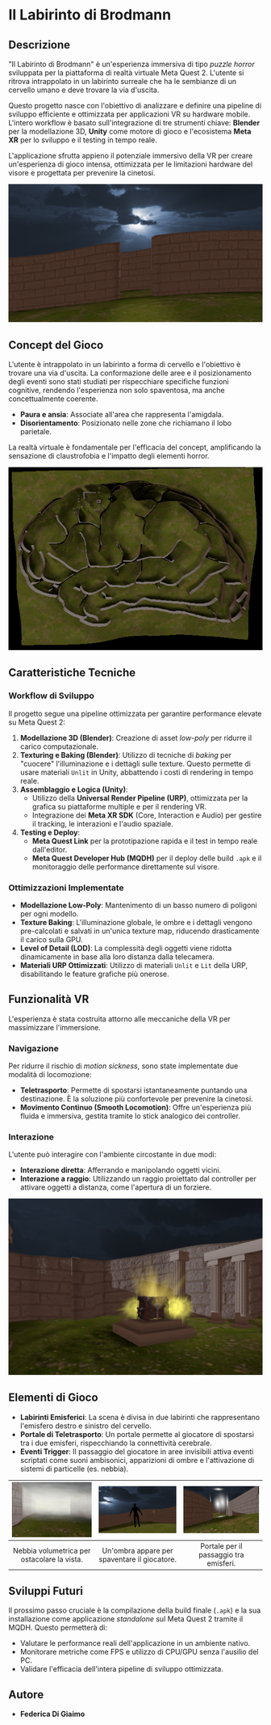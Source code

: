 # Il Labirinto di Brodmann

## Descrizione

"Il Labirinto di Brodmann" è un'esperienza immersiva di tipo *puzzle horror* sviluppata per la piattaforma di realtà virtuale Meta Quest 2. L'utente si ritrova intrappolato in un labirinto surreale che ha le sembianze di un cervello umano e deve trovare la via d'uscita.

Questo progetto nasce con l'obiettivo di analizzare e definire una pipeline di sviluppo efficiente e ottimizzata per applicazioni VR su hardware mobile. L'intero workflow è basato sull'integrazione di tre strumenti chiave: **Blender** per la modellazione 3D, **Unity** come motore di gioco e l'ecosistema **Meta XR** per lo sviluppo e il testing in tempo reale.

L'applicazione sfrutta appieno il potenziale immersivo della VR per creare un'esperienza di gioco intensa, ottimizzata per le limitazioni hardware del visore e progettata per prevenire la cinetosi.

![Apertura della scena](Images/scene.png)

## Concept del Gioco

L'utente è intrappolato in un labirinto a forma di cervello e l'obiettivo è trovare una via d'uscita. La conformazione delle aree e il posizionamento degli eventi sono stati studiati per rispecchiare specifiche funzioni cognitive, rendendo l'esperienza non solo spaventosa, ma anche concettualmente coerente.

*   **Paura e ansia**: Associate all'area che rappresenta l'amigdala.
*   **Disorientamento**: Posizionato nelle zone che richiamano il lobo parietale.

La realtà virtuale è fondamentale per l'efficacia del concept, amplificando la sensazione di claustrofobia e l'impatto degli elementi horror.

![Labirinto dell'emisfero sinistro](Images/brain_sx.png)

## Caratteristiche Tecniche

### Workflow di Sviluppo
Il progetto segue una pipeline ottimizzata per garantire performance elevate su Meta Quest 2:
1.  **Modellazione 3D (Blender)**: Creazione di asset *low-poly* per ridurre il carico computazionale.
2.  **Texturing e Baking (Blender)**: Utilizzo di tecniche di *baking* per "cuocere" l'illuminazione e i dettagli sulle texture. Questo permette di usare materiali `Unlit` in Unity, abbattendo i costi di rendering in tempo reale.
3.  **Assemblaggio e Logica (Unity)**:
    *   Utilizzo della **Universal Render Pipeline (URP)**, ottimizzata per la grafica su piattaforme multiple e per il rendering VR.
    *   Integrazione dei **Meta XR SDK** (Core, Interaction e Audio) per gestire il tracking, le interazioni e l'audio spaziale.
4.  **Testing e Deploy**:
    *   **Meta Quest Link** per la prototipazione rapida e il test in tempo reale dall'editor.
    *   **Meta Quest Developer Hub (MQDH)** per il deploy delle build `.apk` e il monitoraggio delle performance direttamente sul visore.

### Ottimizzazioni Implementate
*   **Modellazione Low-Poly**: Mantenimento di un basso numero di poligoni per ogni modello.
*   **Texture Baking**: L'illuminazione globale, le ombre e i dettagli vengono pre-calcolati e salvati in un'unica texture map, riducendo drasticamente il carico sulla GPU.
*   **Level of Detail (LOD)**: La complessità degli oggetti viene ridotta dinamicamente in base alla loro distanza dalla telecamera.
*   **Materiali URP Ottimizzati**: Utilizzo di materiali `Unlit` e `Lit` della URP, disabilitando le feature grafiche più onerose.

## Funzionalità VR

L'esperienza è stata costruita attorno alle meccaniche della VR per massimizzare l'immersione.

### Navigazione
Per ridurre il rischio di *motion sickness*, sono state implementate due modalità di locomozione:
*   **Teletrasporto**: Permette di spostarsi istantaneamente puntando una destinazione. È la soluzione più confortevole per prevenire la cinetosi.
*   **Movimento Continuo (Smooth Locomotion)**: Offre un'esperienza più fluida e immersiva, gestita tramite lo stick analogico dei controller.

### Interazione
L'utente può interagire con l'ambiente circostante in due modi:
*   **Interazione diretta**: Afferrando e manipolando oggetti vicini.
*   **Interazione a raggio**: Utilizzando un raggio proiettato dal controller per attivare oggetti a distanza, come l'apertura di un forziere.

![Asset interagibile](Images/treasure.png)

## Elementi di Gioco

*   **Labirinti Emisferici**: La scena è divisa in due labirinti che rappresentano l'emisfero destro e sinistro del cervello.
*   **Portale di Teletrasporto**: Un portale permette al giocatore di spostarsi tra i due emisferi, rispecchiando la connettività cerebrale.
*   **Eventi Trigger**: Il passaggio del giocatore in aree invisibili attiva eventi scriptati come suoni ambisonici, apparizioni di ombre e l'attivazione di sistemi di particelle (es. nebbia).

| ![Nebbia nel gioco](Images/fog.png) | ![Ombra spaventosa](Images/scaring_figure.png) | ![Portale](Images/portal.png) |
| :---: | :---: | :---: |
| Nebbia volumetrica per ostacolare la vista. | Un'ombra appare per spaventare il giocatore. | Portale per il passaggio tra emisferi. |

## Sviluppi Futuri

Il prossimo passo cruciale è la compilazione della build finale (`.apk`) e la sua installazione come applicazione *standalone* sul Meta Quest 2 tramite il MQDH. Questo permetterà di:

*   Valutare le performance reali dell'applicazione in un ambiente nativo.
*   Monitorare metriche come FPS e utilizzo di CPU/GPU senza l'ausilio del PC.
*   Validare l'efficacia dell'intera pipeline di sviluppo ottimizzata.

## Autore

*   **Federica Di Giaimo**
